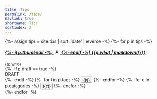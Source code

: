 ```yaml
---
title: Tips
permalink: /tips/
navlink: true
shortname: Tips
sortindex: 2
---
```


{%- assign tips = site.tips | sort: 'date' | reverse -%}
{%- for p in tips -%}
<div class="card my-3" id="{{p.id}}">
	<div class="card-body px-sm-3 px-1 py-1">
		<h5 class="card-title my-0">
			<a class="stretched-link" href="{{p.url}}">
				{%- if p.thumbnail -%}
				<span style="width:1.5em; text-align:center; display: inline-block; overflow: hidden;"><img style="height:1em;" alt="Post thumbnail" src="{{p.thumbnail}}"/></span>
				{%- endif -%}
			{{p.what | markdownify}}</a>
		</h5>
		<div class="card-text"><small>{{p.why}}</small>
			<div class="d-inline-block">
				{%- if p.draft == true -%}
				<span>
					<div class="badge bg-warning">DRAFT</div>
				</span>
				{%- endif -%}
				<span class="tags">
				{%- for t in p.tags -%}
					<button class="btn badge bg-dark tag">{{t}}</button>
				{%- endfor -%}
				</span>
				<span class="categories">
				{%- for c in p.categories -%}
					<button class="btn badge bg-info category">{{c}}</button>
				{%- endfor -%}
				</span>
			</div>
		</div>
	</div>
</div>
{%- endfor -%}
